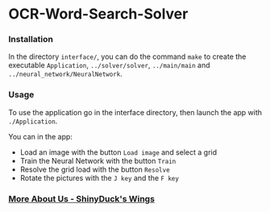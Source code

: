 # OCR-Word-Search-Solver

### Installation

In the directory `interface/`, you can do the command `make` to create the executable `Application`, `../solver/solver`, `../main/main` and `../neural_network/NeuralNetwork`.

### Usage

To use the application go in the interface directory, then launch the app with `./Application`. 

You can in the app:
* Load an image with the button `Load image` and select a grid
* Train the Neural Network with the button `Train`
* Resolve the grid load with the button `Resolve`
* Rotate the pictures with the `J key` and the `F key`

### [More About Us - ShinyDuck's Wings](https://dodieisshining.github.io/ShinyDuckWingsWebsite/index.html)
